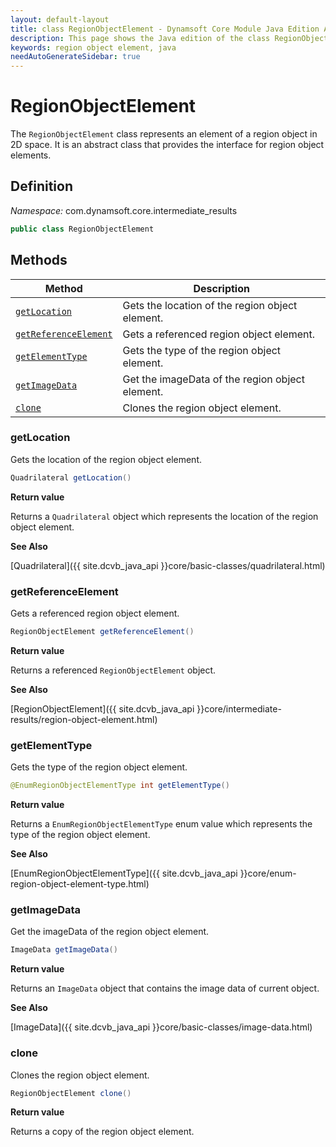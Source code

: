 ```yaml
---
layout: default-layout
title: class RegionObjectElement - Dynamsoft Core Module Java Edition API Reference
description: This page shows the Java edition of the class RegionObjectElement in Dynamsoft Core Module.
keywords: region object element, java
needAutoGenerateSidebar: true
---
```


# RegionObjectElement

The `RegionObjectElement` class represents an element of a region object in 2D space. It is an abstract class that provides the interface for region object elements.

## Definition

*Namespace:* com.dynamsoft.core.intermediate_results

```java
public class RegionObjectElement
```

## Methods

| Method               | Description |
|----------------------|-------------|
| [`getLocation`](#getlocation) | Gets the location of the region object element. |
| [`getReferenceElement`](#getreferenceelement) | Gets a referenced region object element. |
| [`getElementType`](#getelementtype) | Gets the type of the region object element. |
| [`getImageData`](#getimagedata) | Get the imageData of the region object element. |
| [`clone`](#clone) | Clones the region object element. |

### getLocation

Gets the location of the region object element.

```java
Quadrilateral getLocation()
```

**Return value**

Returns a `Quadrilateral` object which represents the location of the region object element.

**See Also**

[Quadrilateral]({{ site.dcvb_java_api }}core/basic-classes/quadrilateral.html)

### getReferenceElement

Gets a referenced region object element.

```java
RegionObjectElement getReferenceElement()
```

**Return value**

Returns a referenced `RegionObjectElement` object.

**See Also**

[RegionObjectElement]({{ site.dcvb_java_api }}core/intermediate-results/region-object-element.html)

### getElementType

Gets the type of the region object element.

```java
@EnumRegionObjectElementType int getElementType()
```

**Return value**

Returns a `EnumRegionObjectElementType` enum value which represents the type of the region object element.

**See Also**

[EnumRegionObjectElementType]({{ site.dcvb_java_api }}core/enum-region-object-element-type.html)

### getImageData

Get the imageData of the region object element.

```java
ImageData getImageData()
```

**Return value**

Returns an `ImageData` object that contains the image data of current object.

**See Also**

[ImageData]({{ site.dcvb_java_api }}core/basic-classes/image-data.html)

### clone

Clones the region object element.

```java
RegionObjectElement clone()
```

**Return value**

Returns a copy of the region object element.

